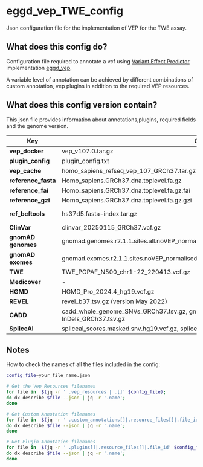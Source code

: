 # eggd_vep_TWE_config
Json configuration file for the implementation of VEP for the TWE assay.

## What does this config do?

Configuration file required to annotate a vcf using [Variant Effect Predictor](https://github.com/Ensembl/ensembl-vep) implementation [eggd_vep](https://github.com/eastgenomics/eggd_vep).

A variable level of annotation can be achieved by different combinations of custom annotation, vep plugins in addition to the required VEP resources.

## What does this config version contain?

This json file provides information about annotations,plugins, required fields and the genome version.

| Key | GRCh37 | GRCh38 |
|--------------|--------------|--------------|
| **vep_docker** | vep_v107.0.tar.gz | vep_v107.0.tar.gz |
| **plugin_config** | plugin_config.txt | plugin_config.txt |
| **vep_cache** | homo_sapiens_refseq_vep_107_GRCh37.tar.gz | homo_sapiens_refseq_vep_107_GRCh38.tar.gz |
| **reference_fasta** | Homo_sapiens.GRCh37.dna.toplevel.fa.gz | Homo_sapiens.GRCh38.dna.toplevel.fa.gz |
| **reference_fai** | Homo_sapiens.GRCh37.dna.toplevel.fa.gz.fai | Homo_sapiens.GRCh38.dna.toplevel.fa.gz.fai |
| **reference_gzi** | Homo_sapiens.GRCh37.dna.toplevel.fa.gz.gzi | Homo_sapiens.GRCh38.dna.toplevel.fa.gz.gzi |
| **ref_bcftools** | hs37d5.fasta-index.tar.gz | GRCh38_GIABv3_no_alt_analysis_set_maskedGRC_decoys_MAP2K3_KMT2C_KCNJ18_noChr.fasta-index.tar.gz |
| **ClinVar** | clinvar_20250115_GRCh37.vcf.gz | clinvar_20250115_GRCh38.vcf.gz | clinvar_20250115_GRCh38.vcf.gz |
| **gnomAD genomes** | gnomad.genomes.r2.1.1.sites.all.noVEP_normalised_decomposed_PASS.dias_trimmed_v1.0.0.vcf.bgz | gnomad.genomes.v4.1.sites.all.trimmed_normalised_decomposed_PASS.no_chr.vcf.bgz |
| **gnomAD exomes** | gnomad.exomes.r2.1.1.sites.noVEP_normalised_decomposed_PASS.dias_trimmed_v1.0.0.vcf.bgz | gnomad.exomes.v4.1.sites.all.trimmed_normalised_decomposed_PASS.no_chr.vcf.bgz |
| **TWE** | TWE_POPAF_N500_chr1-22_220413.vcf.gz | TWE38_POPAF_chr1-22_241126.vcf.gz |
| **Medicover** | - | Medicover38_POPAF_chr1-22_241125.vcf.gz |
| **HGMD** | HGMD_Pro_2024.4_hg19.vcf.gz | HGMD_Pro_2024.4_hg38.vcf.gz |
| **REVEL** | revel_b37.tsv.gz (version May 2022) | revel_b38.tsv.gz (version May 2022)
| **CADD** | cadd_whole_genome_SNVs_GRCh37.tsv.gz, gnomad.genomes.r2.1.1.indel.tsv.gz, InDels_GRCh37.tsv.gz | cadd_1.7_b38_whole_genome_SNVs.tsv.gz,cadd.1.7.b38.gnomad.genomes.r4.0.indel.tsv.gz |
| **SpliceAI** | spliceai_scores.masked.snv.hg19.vcf.gz, spliceai_scores.masked.indel.hg19.vcf.gz | spliceai_scores.masked.snv.hg38.vcf.gz,spliceai_scores.masked.indel.hg38.vcf.gz |


## Notes
  How to check the names of all the files included in the config:

```bash
config_file=your_file_name.json

# Get the Vep Resources filenames
for file in  $(jq -r ' .vep_resources | .[]' $config_file);
do dx describe $file --json | jq -r '.name';
done

# Get Custom Annotation filenames
for file in  $(jq -r ' .custom_annotations[]|.resource_files[]|.file_id' $config_file);
do dx describe $file --json | jq -r '.name';
done

# Get Plugin Annotation filenames
for file in  $(jq -r ' .plugins[]|.resource_files[]|.file_id' $config_file);
do dx describe $file --json | jq -r '.name';
done

```


